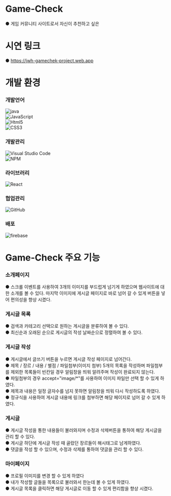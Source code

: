 # Game-Check
● 게임 커뮤니티 사이트로서 자신이 추천하고 싶은 

# 시연 링크
● https://jwh-gamechek-project.web.app

# 개발 환경
### 개발언어
![java](https://img.shields.io/badge/Java-ED8B00?style=for-the-badge&logo=openjdk&logoColor=white)
<br> ![JavaScript](https://img.shields.io/badge/JavaScript-F7DF1E?style=for-the-badge&logo=JavaScript&logoColor=white)
<br> ![Html5](https://img.shields.io/badge/HTML-239120?style=for-the-badge&logo=html5&logoColor=white)
<br> ![CSS3](https://img.shields.io/badge/CSS-239120?&style=for-the-badge&logo=css3&logoColor=white)


### 개발관리
![Visual Studio Code](https://img.shields.io/badge/Visual_Studio_Code-0078D4?style=for-the-badge&logo=visual%20studio%20code&logoColor=white)
<br> ![NPM](https://img.shields.io/badge/npm-CB3837?style=for-the-badge&logo=npm&logoColor=white)

### 라이브러리
![React](https://img.shields.io/badge/React-20232A?style=for-the-badge&logo=react&logoColor=61DAFB)

### 협업관리
![GitHub](https://img.shields.io/badge/GitHub-100000?style=for-the-badge&logo=github&logoColor=white)

### 배포
![firebase](https://img.shields.io/badge/Firebase-039BE5?style=for-the-badge&logo=Firebase&logoColor=white)

# Game-Check 주요 기능
### 소개페이지
● 스크롤 이벤트를 사용하여 3개의 이미지를 부드럽게 넘기게 하였으며 웹사이트에 대한 소개를 볼 수 있다. 마지막 이미지에 게시글 페이지로 바로 넘어 갈 수 있게 버튼을 넣어 편의성을 향상 시켰다.

### 게시글 목록
● 검색과 카테고리 선택으로 원하는 게시글을 분류하여 볼 수 있다.
<br> ● 최신순과 오래된 순으로 게시글의 작성 날짜순으로 정렬하여 볼 수 있다. 

### 게시글 작성
● 게시글에서 글쓰기 버튼을 누르면 게시글 작성 페이지로 넘어간다.
<br> ● 제목 / 장르 / 내용 / 별점 / 파일첨부(이미지 첨부) 5개의 목록을 작성하며 파일첨부를 제외한 목록들이 빈칸일 경우 알림창을 띄워 알려주며 작성이 완료되지 않는다.
<br> ● 파일첨부의 경우 accept="image/*"를 사용하여 이미지 파일만 선택 할 수 있게 하였다.
<br> ● 제목과 내용은 일정 글자수를 넘지 못하면 알림창을 띄워 다시 작성하도록 하였다.
<br> ● 정규식을 사용하여 게시글 내용에 링크를 첨부하면 해당 페이지로 넘어 갈 수 있게 하였다.

### 게시글
● 게시글 작성을 통한 내용들이 불러와지며 수정과 삭제버튼을 통하여 해당 게시글을 관리 할 수 있다.
<br> ● 게시글 하단에 게시글 작성 때 골랐던 장르들이 해시태그로 남게하였다.
<br> ● 댓글을 작성 할 수 있으며, 수정과 삭제를 통하여 댓글을 관리 할 수 있다. 

### 마이페이지
● 프로필 이미지를 변경 할 수 있게 하였다
<br> ● 내가 작성할 글들을 목록으로 불러와서 한눈데 볼 수 있게 하였다.
<br> ● 게시글 목록을 클릭하면 해당 게시글로 이동 할 수 있게 편리함을 향상 시켰다.

